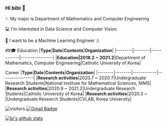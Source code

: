 ### Hi bibi 👋

✨ My major is Department of Mathematics and Computer Engineering

💻 I'm interested in Data Science and Computer Vision

🚀 I want to be a Machine Learning Engineer :)

##🎓 Education
|**Type**|**Date**|**Contents**|**Organization**|
|--------|--------|------------|----------------|
|**Education|2018.2 ~ 2021.2**|Department of Mathematics, Computer Engineering|Catholic University of Korea|

Career
|**Type**|**Date**|**Contents**|**Organization**|
|--------|--------|------------|----------------|
|**Research activities**|2020.7 ~ 2020.7|Undergraduate Research Students|National Institute for Mathematical Sciences, NIMS|
|**Research activities**|2020.9 ~ 2021.2|Undergraduate Research Students|Catholic University of Korea|
|**Research activities**|2020.3 ~       |Undergraduate Research Students|CVLAB, Korea University|

![visitors](https://visitor-badge.glitch.me/badge?page_id=bluvory.visitor-badge)
 [![Gmail Badge](https://img.shields.io/badge/Gmail-d14836?style=flat-square&logo=Gmail&logoColor=white&link=mailto:rupihw@gmail.com)](mailto:rupihw@gmail.com)

[![bi's github stats](https://github-readme-stats.vercel.app/api?username=bluvory&count_private=true&show_icons=true&theme=ayu-mirage)](https://github.com/anuraghazra/github-readme-stats)


<!--
**bluvory/bluvory** is a ✨ _special_ ✨ repository because its `README.md` (this file) appears on your GitHub profile.


- 🔭 I’m currently working on ...
- 🌱 I’m currently learning ...
- 👯 I’m looking to collaborate on ...
- 🤔 I’m looking for help with ...
- 💬 Ask me about ...
- 📫 How to reach me: ...
- 😄 Pronouns: ...
- ⚡ Fun fact: ...
-->
<div align=center>
	
